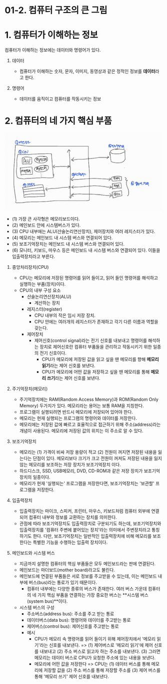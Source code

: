 # 01-2. 컴퓨터 구조의 큰 그림

# 1. 컴퓨터가 이해하는 정보
컴퓨터가 이해하는 정보에는 데이터와 명령어가 있다.

1) 데이터
    - 컴퓨터가 이해하는 숫자, 문자, 이미지, 동영상과 같은 정적인 정보를 **데이터**라고 한다.

2) 명령어
    - 데이터를 움직이고 컴퓨터를 작동시키는 정보

# 2. 컴퓨터의 네 가지 핵심 부품
![01_1](/resources/01_1.png)
- (1) 가장 큰 사각형은 메모리보드이다.
- (2) 메인보드 안에 시스템버스가 있다.
- (3) CPU 내부에는 ALU(산술논리연산장치), 제어장치와 여러 레지스터가 있다.
- (4) 메모리는 메인보드 내 시스템 버스와 연결되어 있다.
- (5) 보조기억장치는 메인보드 내 시스템 버스와 연결되어 있다.
- (6) 모니터, 키보드, 마우스 등은 메인보드 내 시스템 버스와 연결되어 있다. 이들을 입출력장치라고 부른다.


1) 중앙처리장치(CPU)
    - CPU는 메모리에 저장된 명령어를 읽어 들이고, 읽어 들인 명령어를 해석하고 실행하는 부품(장치)이다.
    - CPU의 내부 구성 요소
        - 산술논리연산장치(ALU)
            - 계산하는 장치
        - 레지스터(register)
            - CPU 내부의 작은 임시 저장 장치.
            - CPU 안에는 여러개의 레지스터가 존재하고 각기 다른 이름과 역할을 갖는다.
        - 제어장치
            - 제어신호(control signal)라는 전기 신호를 내보내고 명령어를 해석하는 장치로 제어신호란 컴퓨터 부품들을 관리하고 작동시키기 위한 일종의 전기 신호이다.
                - CPU가 메모리에 저장된 값을 읽고 싶을 땐 메모리를 향해 **메모리 읽기**라는 제어 신호를 보낸다.
                - CPU가 메모리에 어떤 값을 저장하고 싶을 땐 메모리를 통해 **메모리 쓰기**라는 제어 신호를 보낸다.

2) 주기억장치(메모리)
    - 주기억장치에는 RAM(Random Access Memory)과 ROM(Random Only Memory) 두가지가 있다. 메모리라는 용어는 보통 RAM을 지칭한다.
    - 프로그램이 실행되려면 반드시 메모리에 저장되어 있어야 한다.
    - 메모리는 현재 실행되는 프로그램의 명령어와 데이터를 저장한다.
    - 메모리에는 저장된 값에 빠르고 효율적으로 접근하기 위해 주소(address)라는 개념이 사용된다. 메모리에 저장된 값의 위치는 이 주소로 알 수 있다.


3) 보조기억장치
    - 메모리는 (1) 가격이 비싸 저장 용량이 적고 (2) 전원이 꺼지면 저장된 내용을 잃는다는 단점이 있다. 메모리보다 크기가 크고 전원이 꺼져도 저장된 내용을 잃지 않는 메모리를 보조하는 저장 장치가 보조기억장치 이다.
    - 하드디스크, SSD, USB메모리, DVD, CD-ROM과 같은 저장 장치가 보조기억장치의 일종이다.
    - 메모리가 현재 '실행되는' 프로그램을 저장한다면, 보조기억장치는 '보관할' 프로그램을 저장한다.

4) 입출력장치
    - 입출력장치는 마이크, 스피커, 프린터, 마우스, 키보드처럼 컴퓨터 외부에 연결되어 컴퓨터 내부와 정보를 교환하는 장치를 의미한다.
    - 관점에 따라 보조기억장치도 입출력장치로 구분되기도 하는데, 보조기억장치와 입출력장치를 '컴퓨터 주변에 붙어있는 장치'라는 의미에서 주변장치라고 통칭하기도 한다. 다만, 보조기억장치는 일반적인 입출력장치에 비해 메모리를 보조한다는 특별한 기능을 수행하는 입출력 장치이다.

5) 메인보드와 시스템 버스
    - 지금까지 설명한 컴퓨터의 핵심 부품들은 모두 메인보드라는 판에 연결된다.
    - 메인보드는 마더보드(mother board)라고도 불린다.
    - 메인보드에 연결된 부품들은 서로 정보를 주고받을 수 있는데, 이는 메인보드 내부에 버스(bus)라는 통로가 있기 때문이다.
        - 컴퓨터 내부에는 다양한 종류의 버스가 존재한다. 여러 버스 가운데 컴퓨터의 네 가지 핵심 부품을 연결하는 가장 중요한 버스는 **시스템 버스(system bus)**이다.
    - 시스템 버스의 구성
        - 주소버스(address bus): 주소를 주고 받는 통로
        - 데이터버스(data bus): 명령어와 데이터를 주고받는 통로
        - 제어버스(control bus): 제어신호를 주고받는 통로
        - 예시
            - CPU가 메모리 속 명령어를 읽어 들이기 위해 제어장치에서 '메모리 읽기'라는 신호를 내보낸다. => (1) 제어버스로 '메모리 읽기'에 제어 신호를 내보내고 (2) 주소 버스로 읽고자 하는 주소를 내보낸다. (3) 그러면 메모리는 데이터 버스로 CPU가 요청한 주소에 있는 내용을 보낸다.
            - 메모리에 어떤 값을 저장한다 => CPU는 (1) 데이터 버스를 통해 메모리에 저장할 값을 (2) 주소 버스를 통해 저장할 주소를 (3) 제어 버스를 통해 '메모리 쓰기' 제어 신호를 내보낸다.